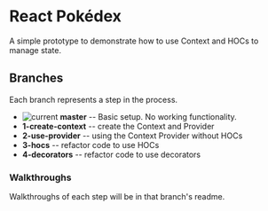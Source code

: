 # React Pokédex

A simple prototype to demonstrate how to use Context and HOCs to manage state. 

## Branches
Each branch represents a step in the process.

- ![current](https://img.shields.io/badge/current-blue.svg) **master** -- Basic setup. No working functionality.
- **1-create-context** -- create the Context and Provider
- **2-use-provider** -- using the Context Provider without HOCs
- **3-hocs** -- refactor code to use HOCs
- **4-decorators** -- refactor code to use decorators

### Walkthroughs
Walkthroughs of each step will be in that branch's readme.